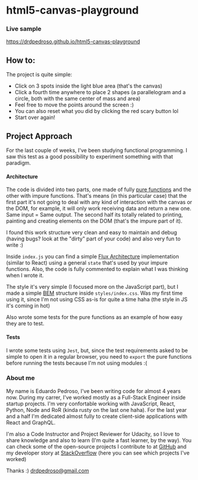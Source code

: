 # html5-canvas-playground

### Live sample
https://drdpedroso.github.io/html5-canvas-playground

## How to:
The project is quite simple:
 - Click on 3 spots inside the light blue area (that's the canvas)
 - Click a fourth time anywhere to place 2 shapes (a parallelogram and a circle, both with the same center of mass and area)
 - Feel free to move the points around the screen :)
 - You can also reset what you did by clicking the red scary button lol
 - Start over again!

## Project Approach
For the last couple of weeks, I've been studying functional programming. I saw this test as a good possibility
to experiment something with that paradigm.

#### Architecture
The code is divided into two parts, one made of fully [pure functions](https://medium.com/@jamesjefferyuk/javascript-what-are-pure-functions-4d4d5392d49c) and the other with impure functions. 
That's means (in this particular case) that the first part it's not going to deal with any kind of interaction with the canvas or the DOM, for example, it will
only work receiving data and return a new one. Same input = Same output. The second half its totally related to printing,
painting and creating elements on the DOM (that's the impure part of it).

I found this work structure very clean and easy to maintain and debug (having bugs? look at the "dirty" part of your code)
and also very fun to write :)

Inside `index.js` you can find a simple [Flux Architecture](https://facebook.github.io/flux/docs/overview.html) implementation (similar to React) using a general `state`
that's used by your impure functions. Also, the code is fully commented to explain what I was thinking when I wrote it.

The style it's very simple (I focused more on the JavaScript part), but I made a simple [BEM](http://getbem.com/introduction/) structure inside `styles/index.css`.
Was my first time using it, since I'm not using CSS as-is for quite a time haha (the style in JS it's coming in hot)

Also wrote some tests for the pure functions as an example of how easy they are to test.

#### Tests
I wrote some tests using `Jest`, but, since the test requirements asked to be simple to open it in a regular browser,
you need to `export` the pure functions before running the tests because I'm not using modules :(


### About me
My name is Eduardo Pedroso, I've been writing code for almost 4 years now. During my carrer, I've worked mostly as a Full-Stack Engineer inside startup projects. I'm very confortable working with JavaScript, React, Python, Node and RoR (kinda rusty on the last one haha). For the last year and a half I'm dedicated almost fully to create client-side applications with React and GraphQL.

I'm also a Code Instructor and Project Reviewer for Udacity, so I love to share knowledge and also to learn (I'm quite a fast learner, by the way). You can check some of the open-source projects I contribute to at [GitHub](https://github.com/drdpedroso) and my developer story at [StackOverflow](https://stackoverflow.com/users/story/4897880) (here you can see which projects I've worked)


Thanks :)
drdpedroso@gmail.com
